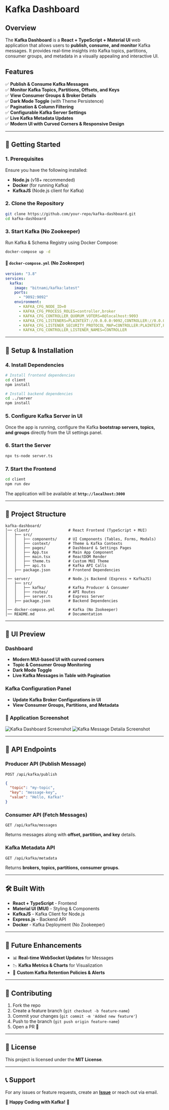 # Kafka Dashboard

## Overview

The **Kafka Dashboard** is a **React + TypeScript + Material UI** web application that allows users to **publish, consume, and monitor** Kafka messages. It provides real-time insights into Kafka topics, partitions, consumer groups, and metadata in a visually appealing and interactive UI.

## Features

✅ **Publish & Consume Kafka Messages**  
✅ **Monitor Kafka Topics, Partitions, Offsets, and Keys**  
✅ **View Consumer Groups & Broker Details**  
✅ **Dark Mode Toggle** (with Theme Persistence)  
✅ **Pagination & Column Filtering**  
✅ **Configurable Kafka Server Settings**  
✅ **Live Kafka Metadata Updates**  
✅ **Modern UI with Curved Corners & Responsive Design**

---

## 🚀 Getting Started

### **1. Prerequisites**

Ensure you have the following installed:

- **Node.js** (v18+ recommended)
- **Docker** (for running Kafka)
- **KafkaJS** (Node.js client for Kafka)

### **2. Clone the Repository**

```sh
git clone https://github.com/your-repo/kafka-dashboard.git
cd kafka-dashboard
```

### **3. Start Kafka (No Zookeeper)**

Run Kafka & Schema Registry using Docker Compose:

```sh
docker-compose up -d
```

#### **📝 `docker-compose.yml` (No Zookeeper)**

```yaml
version: "3.8"
services:
  kafka:
    image: "bitnami/kafka:latest"
    ports:
      - "9092:9092"
    environment:
      - KAFKA_CFG_NODE_ID=0
      - KAFKA_CFG_PROCESS_ROLES=controller,broker
      - KAFKA_CFG_CONTROLLER_QUORUM_VOTERS=0@localhost:9093
      - KAFKA_CFG_LISTENERS=PLAINTEXT://0.0.0.0:9092,CONTROLLER://0.0.0.0:9093
      - KAFKA_CFG_LISTENER_SECURITY_PROTOCOL_MAP=CONTROLLER:PLAINTEXT,PLAINTEXT:PLAINTEXT
      - KAFKA_CFG_CONTROLLER_LISTENER_NAMES=CONTROLLER
```

---

## 🔧 Setup & Installation

### **4. Install Dependencies**

```sh
# Install frontend dependencies
cd client
npm install

# Install backend dependencies
cd ../server
npm install
```

### **5. Configure Kafka Server in UI**

Once the app is running, configure the Kafka **bootstrap servers, topics, and groups** directly from the UI settings panel.

### **6. Start the Server**

```sh
npx ts-node server.ts
```

### **7. Start the Frontend**

```sh
cd client
npm run dev
```

The application will be available at **`http://localhost:3000`**

---

## 📌 Project Structure

```
kafka-dashboard/
│── client/                 # React Frontend (TypeScript + MUI)
│   ├── src/
│   │   ├── components/     # UI Components (Tables, Forms, Modals)
│   │   ├── context/        # Theme & Kafka Contexts
│   │   ├── pages/          # Dashboard & Settings Pages
│   │   ├── App.tsx         # Main App Component
│   │   ├── main.tsx        # ReactDOM Render
│   │   ├── theme.ts        # Custom MUI Theme
│   │   ├── api.ts          # Kafka API Calls
│   ├── package.json        # Frontend Dependencies
│
│── server/                 # Node.js Backend (Express + KafkaJS)
│   ├── src/
│   │   ├── kafka/          # Kafka Producer & Consumer
│   │   ├── routes/         # API Routes
│   │   ├── server.ts       # Express Server
│   ├── package.json        # Backend Dependencies
│
│── docker-compose.yml      # Kafka (No Zookeeper)
│── README.md               # Documentation
```

---

## 🌟 UI Preview

### **Dashboard**

- **Modern MUI-based UI with curved corners**
- **Topic & Consumer Group Monitoring**
- **Dark Mode Toggle**
- **Live Kafka Messages in Table with Pagination**

### **Kafka Configuration Panel**

- **Update Kafka Broker Configurations in UI**
- **View Consumer Groups, Partitions, and Metadata**

### **📸 Application Screenshot**

![Kafka Dashboard Screenshot](./ui/kafka-dashboard.png)
![Kafka Message Detaila Screenshot](./ui/message_details.png)

---

## 🎯 API Endpoints

### **Producer API (Publish Message)**

```http
POST /api/kafka/publish
```

```json
{
  "topic": "my-topic",
  "key": "message-key",
  "value": "Hello, Kafka!"
}
```

### **Consumer API (Fetch Messages)**

```http
GET /api/kafka/messages
```

Returns messages along with **offset, partition, and key** details.

### **Kafka Metadata API**

```http
GET /api/kafka/metadata
```

Returns **brokers, topics, partitions, consumer groups**.

---

## 🛠️ Built With

- **React + TypeScript** - Frontend
- **Material UI (MUI)** - Styling & Components
- **KafkaJS** - Kafka Client for Node.js
- **Express.js** - Backend API
- **Docker** - Kafka Deployment (No Zookeeper)

---

## 📌 Future Enhancements

- 📊 **Real-time WebSocket Updates** for Messages
- 📉 **Kafka Metrics & Charts** for Visualization
- 🔄 **Custom Kafka Retention Policies & Alerts**

---

## 🤝 Contributing

1. Fork the repo
2. Create a feature branch (`git checkout -b feature-name`)
3. Commit your changes (`git commit -m 'Added new feature'`)
4. Push to the branch (`git push origin feature-name`)
5. Open a PR 🚀

---

## 📜 License

This project is licensed under the **MIT License**.

---

## 📞 Support

For any issues or feature requests, create an **[Issue](https://github.com/uttesh/kafka-dashboard/issues)** or reach out via email.

🚀 **Happy Coding with Kafka!** 🎉
